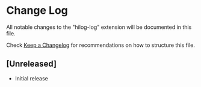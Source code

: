 # Change Log

All notable changes to the "hilog-log" extension will be documented in this file.

Check [Keep a Changelog](http://keepachangelog.com/) for recommendations on how to structure this file.

## [Unreleased]

- Initial release